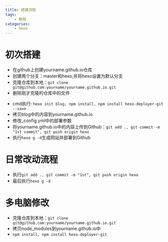 ```yaml
---
title: 搭建流程
tags: 
	- 教程
categories: 
	- hexo
---
```

# 初次搭建
* 在github上创建yourname.github.io仓库
* 创建两个分支：master和hexo,并将hexo设置为默认分支
* 克隆仓库到本地：`git clone git@github.com:yourname/yourname.github.io.git`
* 删除刚才克隆的仓库中的文件
<!-- more -->
* cmd执行: `hexo init blog, npm install, npm install hexo-deployer-git --save`
* 拷贝blog中的内容到yourname.github.io
* 修改_config.yml中的部署参数
* 将yourname.github.io中的内容上传到Github：`git add ., git commit -m "1st commit", git push origin hexo`
* 执行`hexo g -d`生成网站并部署到Github

# 日常改动流程
* 执行`git add ., git commit -m "1st", git push origin hexo`
* 最后执行`hexo g -d`

# 多电脑修改
* 克隆仓库到本地：`git clone git@github.com:yourname/yourname.github.io.git`
* 拷贝node_modules到yourname.github.io中
* `npm install, npm install hexo-deployer-git`